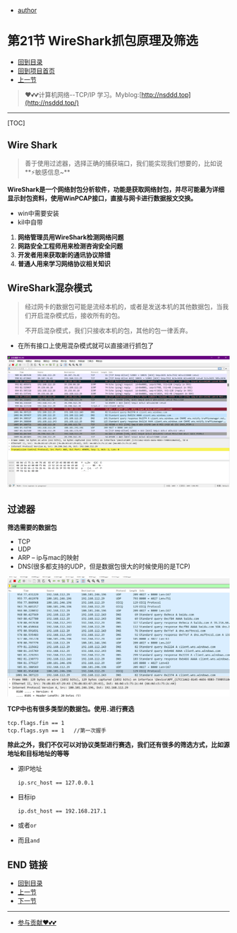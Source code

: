 + [author](https://github.com/3293172751)

# 第21节 WireShark抓包原理及筛选

+ [回到目录](../README.md)
+ [回到项目首页](../../README.md)
+ [上一节](20.md)
> ❤️💕💕计算机网络--TCP/IP 学习。Myblog:[http://nsddd.top](http://nsddd.top/)
---
[TOC]

## Wire Shark

> 善于使用过滤器，选择正确的捕获端口，我们能实现我们想要的，比如说**⚡敏感信息~**

**WireShark是一个网络封包分析软件，功能是获取网络封包，并尽可能最为详细显示封包资料，使用WinPCAP接口，直接与网卡进行数据报文交换。**

+ win中需要安装
+ kil中自带

1. **网络管理员用WireShark检测网络问题**
2. **网路安全工程师用来检测咨询安全问题**
3. **开发者用来获取新的通讯协议除错**
4. **普通人用来学习网络协议相关知识**



## WireShark混杂模式

> 经过网卡的数据包可能是流经本机的，或者是发送本机的其他数据包，当我们开启混杂模式后，接收所有的包。
>
> 不开启混杂模式，我们只接收本机的包，其他的包一律丢弃。

+ 在所有接口上使用混杂模式就可以直接进行抓包了

![image-20220724110525441](assets/image-20220724110525441.png)



## 过滤器

**筛选需要的数据包**

- TCP
- UDP
- ARP   –  ip与mac的映射
- DNS(很多都支持的UDP，但是数据包很大的时候使用的是TCP)

![image-20220724110650211](assets/image-20220724110650211.png)

**TCP中也有很多类型的数据包。使用`.`进行赛选**

```
tcp.flags.fin == 1
tcp.flags.syn == 1   //第一次握手
```

**除此之外，我们不仅可以对协议类型进行赛选，我们还有很多的筛选方式，比如源地址和目标地址的等等**

+ 源IP地址

  ```
  ip.src_host == 127.0.0.1
  ```

+ 目标ip

  ```
  ip.dst_host == 192.168.217.1
  ```

+ 或者`or`

+ 而且`and`





## END 链接

+ [回到目录](../README.md)
+ [上一节](20.md)
+ [下一节](22.md)
---
+ [参与贡献❤️💕💕](https://github.com/3293172751/CS_COURSE/blob/master/Git/git-contributor.md)
